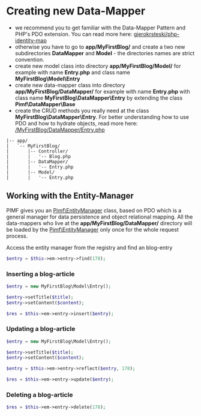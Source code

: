 # Creating new Data-Mapper

- we recommend you to get familiar with the Data-Mapper Pattern and PHP's PDO extension. You can read more here: [gjerokrsteski/php-identity-map](https://github.com/gjerokrsteski/php-identity-map)
- otherwise you have to go to **app/MyFirstBlog/** and create a two new subdirectories **DataMapper** and **Model** - the directories names are strict convention.
- create new model class into directory **app/MyFirstBlog/Model/** for example with name **Entry.php** and class name **MyFirstBlog\Model\Entry**
- create new data-mapper class into directory **app/MyFirstBlog/DataMapper/** for example with name **Entry.php** with class name **MyFirstBlog\DataMapper\Entry** by extending the class **Pimf\DataMapper\Base**
- create the CRUD methods you really need at the class **MyFirstBlog\DataMapper\Entry**. For better understanding how to use PDO and how to hydrate objects, read more here: [/MyFirstBlog/DataMapper/Entry.php](https://github.com/gjerokrsteski/pimf-blog/blob/master/app/MyFirstBlog/DataMapper/Entry.php)

```text
|-- app/
|   `-- MyFirstBlog/
|       |-- Controller/
|       |   '-- Blog.php
|       |-- DataMapper/
|       |   '-- Entry.php
|       |-- Model/
|       |   '-- Entry.php
```

## Working with the Entity-Manager
PIMF gives you an [Pimf\EntityManager](https://github.com/gjerokrsteski/pimf/blob/master/core/Pimf/EntityManager.php) class, based on PDO which is a
general manager for data persistence and object relational mapping. All the data-mappers who live at the **app/MyFirstBlog/DataMapper/** directory will
be loaded by the [Pimf\EntityManager](https://github.com/gjerokrsteski/pimf/blob/master/core/Pimf/EntityManager.php) only once for the whole request process.

Access the entity manager from the registry and find an blog-entry

```php
$entry = $this->em->entry->find(178);
```

### Inserting a blog-article

```php
$entry = new MyFirstBlog\Model\Entry();

$entry->setTitle($title);
$entry->setContent($content);

$res = $this->em->entry->insert($entry);
```

### Updating a blog-article

```php
$entry = new MyFirstBlog\Model\Entry();

$entry->setTitle($title);
$entry->setContent($content);

$entry = $this->em->entry->reflect($entry, 178);

$res = $this->em->entry->update($entry);
```

### Deleting a blog-article

```php
$res = $this->em->entry->delete(178);
```
